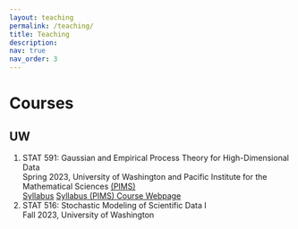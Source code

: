 ```yaml
---
layout: teaching
permalink: /teaching/
title: Teaching
description:
nav: true
nav_order: 3
---
```


 <div class="container mt-5">
        <h1 class="post-title"> Courses </h1>
        <div class="publications">
            <h2 class="bibliography"> UW </h2>
            <ol class="bibliography">
                <li>
                    <div class="row">
                        <div class="col-sm-1 abbr"></div>
                        <div id="STAT591" class="col-sm-9">
                            <div class="title">STAT 591: Gaussian and Empirical Process Theory for High-Dimensional Data</div>
                            <div class="periodical">
                                 Spring 2023, University of Washington and Pacific Institute for the Mathematical Sciences <a href = "https://www.pims.math.ca" target="_new">(PIMS)</a>
                            </div>
                            <div class="periodical"></div>
                            <div class="links">
                                    <a href="/assets/pdf/STAT 591 - Syllabus.pdf" class="btn btn-sm z-depth-0" role="button" rel="external nofollow noopener" target="_blank">Syllabus</a>
                                    <a href="https://courses.pims.math.ca/tag/2022-2023/" class="btn btn-sm z-depth-0" role="button" rel="external nofollow noopener" target="_blank">Syllabus (PIMS) </a>   
                                    <a href="https://canvas.uw.edu/courses/1635483" class="btn btn-sm z-depth-0" role="button" rel="external nofollow noopener" target="_blank">Course Webpage </a>   
                            </div>
                            <div class="badges"></div>
                        </div>
                    </div>
                </li>
                <li>
                    <div class="row">
                        <div class="col-sm-1 abbr"></div>
                        <div id="STAT591" class="col-sm-9">
                            <div class="title">STAT 516: Stochastic Modeling of Scientific Data I</div>
                            <div class="periodical">
                                Fall 2023, University of Washington
                            </div>
                            <div class="periodical"></div>
                            <div class="links"></div>
                            <div class="badges"></div>
                        </div>
                    </div>
                </li>
            </ol>
        </div>
    </div>
